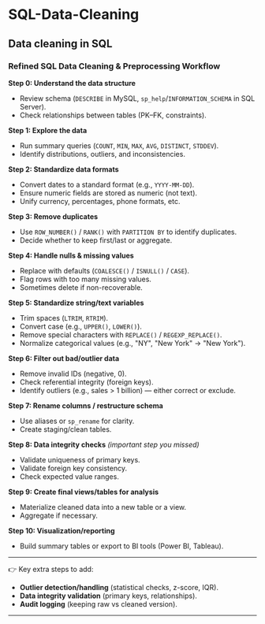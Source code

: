 # SQL-Data-Cleaning
Data cleaning in SQL
---

### Refined SQL Data Cleaning & Preprocessing Workflow

**Step 0: Understand the data structure**

* Review schema (`DESCRIBE` in MySQL, `sp_help`/`INFORMATION_SCHEMA` in SQL Server).
* Check relationships between tables (PK–FK, constraints).

**Step 1: Explore the data**

* Run summary queries (`COUNT`, `MIN`, `MAX`, `AVG`, `DISTINCT`, `STDDEV`).
* Identify distributions, outliers, and inconsistencies.

**Step 2: Standardize data formats**

* Convert dates to a standard format (e.g., `YYYY-MM-DD`).
* Ensure numeric fields are stored as numeric (not text).
* Unify currency, percentages, phone formats, etc.

**Step 3: Remove duplicates**

* Use `ROW_NUMBER()` / `RANK()` with `PARTITION BY` to identify duplicates.
* Decide whether to keep first/last or aggregate.

**Step 4: Handle nulls & missing values**

* Replace with defaults (`COALESCE()` / `ISNULL()` / `CASE`).
* Flag rows with too many missing values.
* Sometimes delete if non-recoverable.

**Step 5: Standardize string/text variables**

* Trim spaces (`LTRIM`, `RTRIM`).
* Convert case (e.g., `UPPER()`, `LOWER()`).
* Remove special characters with `REPLACE()` / `REGEXP_REPLACE()`.
* Normalize categorical values (e.g., "NY", "New York" → "New York").

**Step 6: Filter out bad/outlier data**

* Remove invalid IDs (negative, 0).
* Check referential integrity (foreign keys).
* Identify outliers (e.g., sales > 1 billion) — either correct or exclude.

**Step 7: Rename columns / restructure schema**

* Use aliases or `sp_rename` for clarity.
* Create staging/clean tables.

**Step 8: Data integrity checks** *(important step you missed)*

* Validate uniqueness of primary keys.
* Validate foreign key consistency.
* Check expected value ranges.

**Step 9: Create final views/tables for analysis**

* Materialize cleaned data into a new table or a view.
* Aggregate if necessary.

**Step 10: Visualization/reporting**

* Build summary tables or export to BI tools (Power BI, Tableau).

---

👉 Key extra steps to add:

* **Outlier detection/handling** (statistical checks, z-score, IQR).
* **Data integrity validation** (primary keys, relationships).
* **Audit logging** (keeping raw vs cleaned version).

---
